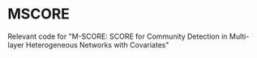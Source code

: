 # MSCORE
Relevant code for "M-SCORE: SCORE for Community Detection in Multi-layer Heterogeneous Networks with Covariates"
